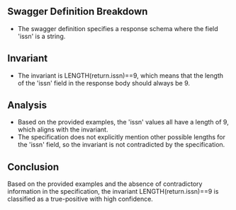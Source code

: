 ## Swagger Definition Breakdown
- The swagger definition specifies a response schema where the field 'issn' is a string.

## Invariant
- The invariant is LENGTH(return.issn)==9, which means that the length of the 'issn' field in the response body should always be 9.

## Analysis
- Based on the provided examples, the 'issn' values all have a length of 9, which aligns with the invariant.
- The specification does not explicitly mention other possible lengths for the 'issn' field, so the invariant is not contradicted by the specification.

## Conclusion
Based on the provided examples and the absence of contradictory information in the specification, the invariant LENGTH(return.issn)==9 is classified as a true-positive with high confidence.
